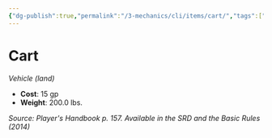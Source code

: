 ```yaml
---
{"dg-publish":true,"permalink":"/3-mechanics/cli/items/cart/","tags":["ttrpg-cli/compendium/src/5e/phb","ttrpg-cli/item/rarity/none","ttrpg-cli/item/vehicle/land"],"noteIcon":""}
---
```


# Cart
*Vehicle (land)*  


- **Cost**: 15 gp
- **Weight**: 200.0 lbs.

*Source: Player's Handbook p. 157. Available in the <span title='Systems Reference Document (5.1)'>SRD</span> and the Basic Rules (2014)*